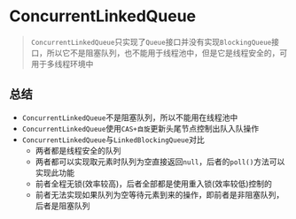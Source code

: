 # ConcurrentLinkedQueue

> `ConcurrentLinkedQueue`只实现了`Queue`接口并没有实现`BlockingQueue`接口，所以它不是阻塞队列，也不能用于线程池中，但是它是线程安全的，可用于多线程环境中

## 总结

- `ConcurrentLinkedQueue`不是阻塞队列，所以不能用在线程池中
- `ConcurrentLinkedQueue`使用`CAS+自旋`更新头尾节点控制出队入队操作
- `ConcurrentLinkedQueue`与`LinkedBlockingQueue`对比
  - 两者都是线程安全的队列
  - 两者都可以实现取元素时队列为空直接返回`null`，后者的`poll()`方法可以实现此功能
  - 前者全程无锁(效率较高)，后者全部都是使用重入锁(效率较低)控制的
  - 前者无法实现如果队列为空等待元素到来的操作，即前者是非阻塞队列，后者是阻塞队列